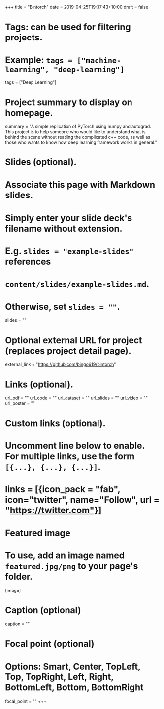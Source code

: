 +++
title = "Bintorch"
date = 2019-04-25T19:37:43+10:00
draft = false

# Tags: can be used for filtering projects.
# Example: `tags = ["machine-learning", "deep-learning"]`
tags = ["Deep Learning"]

# Project summary to display on homepage.
summary = "A simple replication of PyTorch using numpy and autograd. This project is to help someone who would like to understand what is behind the scene without reading the complicated c++ code, as well as those who wants to know how deep learning framework works in general."

# Slides (optional).
#   Associate this page with Markdown slides.
#   Simply enter your slide deck's filename without extension.
#   E.g. `slides = "example-slides"` references 
#   `content/slides/example-slides.md`.
#   Otherwise, set `slides = ""`.
slides = ""

# Optional external URL for project (replaces project detail page).
external_link = "https://github.com/bingo619/bintorch"

# Links (optional).
url_pdf = ""
url_code = ""
url_dataset = ""
url_slides = ""
url_video = ""
url_poster = ""

# Custom links (optional).
#   Uncomment line below to enable. For multiple links, use the form `[{...}, {...}, {...}]`.
# links = [{icon_pack = "fab", icon="twitter", name="Follow", url = "https://twitter.com"}]

# Featured image
# To use, add an image named `featured.jpg/png` to your page's folder. 
[image]
  # Caption (optional)
  caption = ""

  # Focal point (optional)
  # Options: Smart, Center, TopLeft, Top, TopRight, Left, Right, BottomLeft, Bottom, BottomRight
  focal_point = ""
+++
